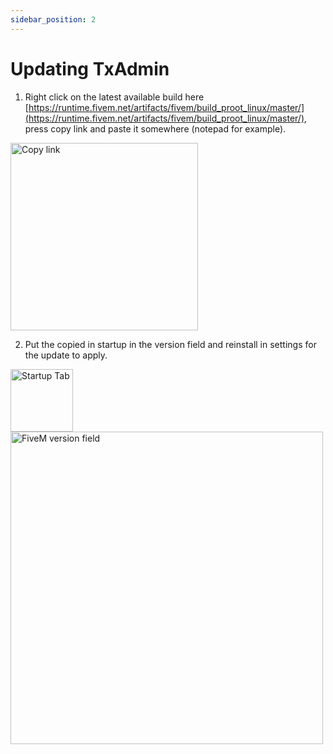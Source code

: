 ```yaml
---
sidebar_position: 2
---
```


# Updating TxAdmin

1. Right click on the latest available build here [https://runtime.fivem.net/artifacts/fivem/build_proot_linux/master/](https://runtime.fivem.net/artifacts/fivem/build_proot_linux/master/), press copy link and paste it somewhere (notepad for example).

<img src="https://docs.pihosting.cloud/uploads/images/gallery/2023-01/scaled-1680-/screenshot-2023-01-18-195800.png" alt="Copy link" width="300"/>

2. Put the copied in startup in the version field and reinstall in settings for the update to apply.

<img src="https://docs.pihosting.cloud/uploads/images/gallery/2023-01/scaled-1680-/screenshot-2023-01-18-195307.png" alt="Startup Tab" width="100"/>
<img src="https://screenshot.gq/moXs" alt="FiveM version field" width="500"/>